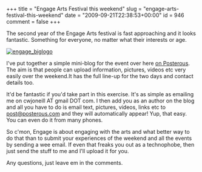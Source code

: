 +++
title = "Engage Arts Festival this weekend"
slug = "engage-arts-festival-this-weekend"
date = "2009-09-21T22:38:53+00:00"
id = 946
comment = false
+++

The second year of the Engage Arts festival is fast approaching and it looks fantastic. Something for everyone, no matter what their interests or age.

[![engage_biglogo](https://d1tidq54inel9p.cloudfront.net/wp-content/uploads/2009/09/engage_biglogo.png "engage_biglogo")](http://engage.posterous.com/)

I've put together a simple mini-blog for the event over here [on Posterous](http://engage.posterous.com). The aim is that people can upload information, pictures, videos etc very easily over the weekend.It has the full line-up for the two days and contact details too.

It'd be fantastic if you'd take part in this exercise. It's as simple as emailing me on cwjoneill AT gmail DOT com. I then add you as an author on the blog and all you have to do is email text, pictures, videos, links etc to post@posterous.com and they will automatically appear! Yup, that easy. You can even do it from many phones.

So c'mon, Engage is about engaging with the arts and what better way to do that than to submit your experiences of the weekend and all the events by sending a wee email. If even that freaks you out as a technophobe, then just send the stuff to me and I'll upload it for you.

Any questions, just leave em in the comments.
